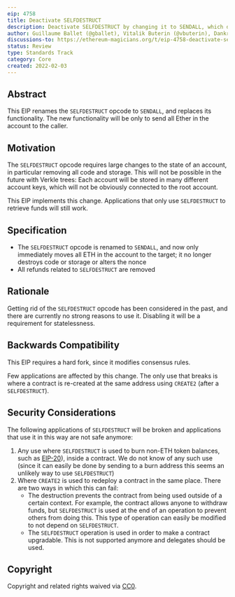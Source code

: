 ```yaml
---
eip: 4758
title: Deactivate SELFDESTRUCT
description: Deactivate SELFDESTRUCT by changing it to SENDALL, which does recover all funds to the caller but does not delete any code or storage.
author: Guillaume Ballet (@gballet), Vitalik Buterin (@vbuterin), Dankrad Feist (@dankrad)
discussions-to: https://ethereum-magicians.org/t/eip-4758-deactivate-selfdestruct/8710
status: Review
type: Standards Track
category: Core
created: 2022-02-03
---
```


## Abstract

This EIP renames the `SELFDESTRUCT` opcode to `SENDALL`, and replaces its functionality. The new functionality will be only to send all Ether in the account to the caller.

## Motivation

The `SELFDESTRUCT` opcode requires large changes to the state of an account, in particular removing all code and storage. This will not be possible in the future with Verkle trees: Each account will be stored in many different account keys, which will not be obviously connected to the root account.

This EIP implements this change. Applications that only use `SELFDESTRUCT` to retrieve funds will still work.

## Specification

 * The `SELFDESTRUCT` opcode is renamed to `SENDALL`, and now only immediately moves all ETH in the account to the target; it no longer destroys code or storage or alters the nonce
 * All refunds related to `SELFDESTRUCT` are removed

## Rationale

Getting rid of the `SELFDESTRUCT` opcode has been considered in the past, and there are currently no strong reasons to use it. Disabling it will be a requirement for statelessness.

## Backwards Compatibility

This EIP requires a hard fork, since it modifies consensus rules.

Few applications are affected by this change. The only use that breaks is where a contract is re-created at the same address using `CREATE2` (after a `SELFDESTRUCT`).

## Security Considerations

The following applications of `SELFDESTRUCT` will be broken and applications that use it in this way are not safe anymore:

1. Any use where `SELFDESTRUCT` is used to burn non-ETH token balances, such as [EIP-20](./eip-20.md)), inside a contract. We do not know of any such use (since it can easily be done by sending to a burn address this seems an unlikely way to use `SELFDESTRUCT`)
2. Where `CREATE2` is used to redeploy a contract in the same place. There are two ways in which this can fail:
    * The destruction prevents the contract from being used outside of a certain context. For example, the contract allows anyone to withdraw funds, but `SELFDESTRUCT` is used at the end of an operation to prevent others from doing this. This type of operation can easily be modified to not depend on `SELFDESTRUCT`.
    * The `SELFDESTRUCT` operation is used in order to make a contract upgradable. This is not supported anymore and delegates should be used.


## Copyright

Copyright and related rights waived via [CC0](../LICENSE.md).
